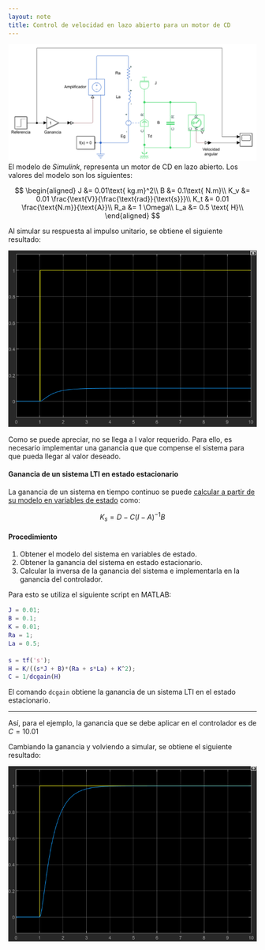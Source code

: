 ```yaml
---
layout: note
title: Control de velocidad en lazo abierto para un motor de CD
---
```


![Modelo en Simulink de motor de CD en lazo abierto](../../img/sim-control-velocidad-lazo-abierto.png)
El modelo de *Simulink*, representa un motor de CD en lazo abierto. Los valores del modelo son los siguientes:

$$
\begin{aligned}
    J &= 0.01\text{ kg.m}^2\\
    B &= 0.1\text{ N.m}\\
    K_v &= 0.01 \frac{\text{V}}{\frac{\text{rad}}{\text{s}}}\\
    K_t &= 0.01 \frac{\text{N.m}}{\text{A}}\\
    R_a &= 1 \Omega\\
    L_a &= 0.5 \text{ H}\\
\end{aligned}
$$

Al simular su respuesta al impulso unitario, se obtiene el siguiente resultado:

![Gráfica de velocidad contra referencia de un motor en lazo abierto sin ganancia](../../img/control-velocidad-lazo-abierto-grafica-sin-control.png)

Como se puede apreciar, no se llega a l valor requerido. Para ello, es necesario implementar una ganancia que que compense el sistema para que pueda llegar al valor deseado.

#### Ganancia de un sistema LTI en estado estacionario

La ganancia de un sistema en tiempo continuo se puede [calcular a partir de su modelo en variables de estado](https://la.mathworks.com/help/control/ref/lti.dcgain.html) como:

$$
K_s = D - C(I-A)^{-1}B
$$

#### Procedimiento

1. Obtener el modelo del sistema en variables de estado.
2. Obtener la ganancia del sistema en estado estacionario.
3. Calcular la inversa de la ganancia del sistema e implementarla en la ganancia del controlador.

Para esto se utiliza el siguiente script en MATLAB:

```matlab
J = 0.01;
B = 0.1;
K = 0.01;
Ra = 1;
La = 0.5;

s = tf('s');
H = K/((s*J + B)*(Ra + s*La) + K^2);
C = 1/dcgain(H)
```

El comando `dcgain` obtiene la ganancia de un sistema LTI en el estado estacionario.

-----

Así, para el ejemplo, la ganancia que se debe aplicar en el controlador es de $C = 10.01$

Cambiando la ganancia y volviendo a simular, se obtiene el siguiente resultado:

![Gráfica de velocidad contra referencia de un motor en lazo abierto con ganancia](../../img/control-velocidad-lazo-abierto-grafica-con-control.png)
